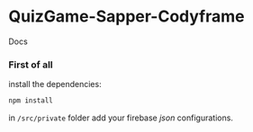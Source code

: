 # QuizGame-Sapper-Codyframe

Docs

### First of all
install the dependencies:
```bash
npm install
``` 

in `/src/private` folder add your firebase *json* configurations.